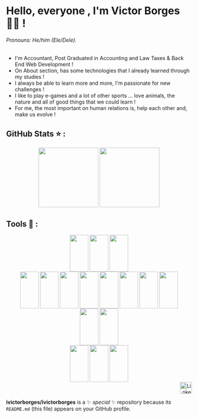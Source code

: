# Hello, everyone , I'm Victor Borges 👨‍💻 ! 
###### Pronouns: He/him (Ele/Dele).
- I'm Accountant, Post Graduated in Accounting and Law Taxes & Back End Web Development !
- On About section, has some technologies that I already learned through my studies !
- I always be able to learn more and more, I'm passionate for new challenges !
- I like to play e-games and a lot of other sports ... love animals, the nature and all of good things that we could learn !
- For me, the most important on human relations is, help each other and, make us evolve !


## GitHub Stats ⭐ :

<div align="center" style="display: block">
  <img height="162cm"
       src="https://github-readme-stats.vercel.app/api/top-langs/?username=ivictorborges&layout=compact&theme=prussian"/>
  <img height="162cm"
       src="https://github-readme-stats.vercel.app/api?username=ivictorborges&show_icons=true&theme=prussian"/>
</div>

## Tools 🧰 :

<div align="center" style="display: inline_block">
  
  <div>
    <img align="center" height="100" width="50"
      src="https://cdn.jsdelivr.net/gh/devicons/devicon/icons/javascript/javascript-original.svg" />
    <img align="center" height="100" width="50"
      src="https://cdn.jsdelivr.net/gh/devicons/devicon/icons/typescript/typescript-original.svg" />   
    <img align="center" height="100" width="50"
      src="https://cdn.jsdelivr.net/gh/devicons/devicon/icons/python/python-original.svg" />    
  </div>
  
  <div>
    <img align="center" height="100" width="50" 
      src="https://cdn.jsdelivr.net/gh/devicons/devicon/icons/docker/docker-plain.svg" />
    <img align="center" height="100" width="50"
      src="https://cdn.jsdelivr.net/gh/devicons/devicon/icons/nodejs/nodejs-original.svg" />
    <img align="center" height="100" width="50"
      src="https://cdn.jsdelivr.net/gh/devicons/devicon/icons/css3/css3-original.svg" />
    <img align="center" height="100" width="50"
      src="https://cdn.jsdelivr.net/gh/devicons/devicon/icons/html5/html5-original.svg" />
    <img align="center" height="100" width="50"
      src="https://cdn.jsdelivr.net/gh/devicons/devicon/icons/react/react-original.svg" />
    <img align="center" height="100" width="50" 
      src="https://cdn.jsdelivr.net/gh/devicons/devicon/icons/redux/redux-original.svg" />
    <img align="center" height="100" width="50" 
      src="https://cdn.jsdelivr.net/gh/devicons/devicon/icons/express/express-original.svg" />
    <img align="center" height="100" width="50" 
      src="https://cdn.jsdelivr.net/gh/devicons/devicon/icons/sequelize/sequelize-plain.svg" />
  </div>
  
  <div>
    <img align="center" height="100" width="50" 
      src="https://cdn.jsdelivr.net/gh/devicons/devicon/icons/mysql/mysql-original.svg" />
    <img align="center" height="100" width="50" 
      src="https://cdn.jsdelivr.net/gh/devicons/devicon/icons/mongodb/mongodb-original.svg" />
  </div>
  
  <div>
    <img align="center" height="100" width="50" 
      src="https://cdn.jsdelivr.net/gh/devicons/devicon/icons/jest/jest-plain.svg" />
    <img align="center" height="100" width="50"
      src="https://cdn.jsdelivr.net/gh/devicons/devicon/icons/mocha/mocha-plain.svg" />
    <img align="center" height="100" width="50"
      src="https://cdn.jsdelivr.net/gh/devicons/devicon/icons/pytest/pytest-original.svg" />
  </div>
          
</div>

<div align="right">
    <a href="https://linkedin.com/in/victor-borges-beasolucoes" target="_blank"><img src="https://raw.githubusercontent.com/danielcranney/readme-generator/main/public/icons/socials/linkedin.svg" width="32" height="32" alt="Linkedin"></a>
</div>





**ivictorborges/ivictorborges** is a ✨ _special_ ✨ repository because its `README.md` (this file) appears on your GitHub profile.
